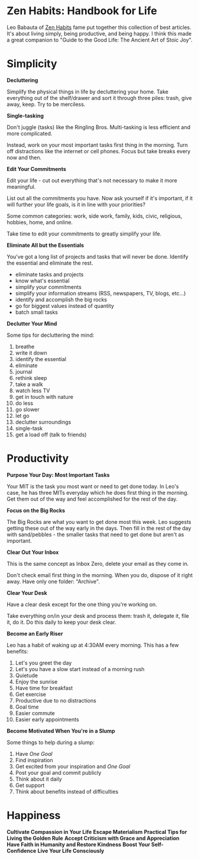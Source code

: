 Zen Habits: Handbook for Life
=============================

Leo Babauta of [Zen Habits](http://zenhabits.com) fame put together this
collection of best articles.  It's about living simply, being productive, and
being happy.  I think this made a great companion to "Guide to the Good Life:
The Ancient Art of Stoic Joy".

Simplicity
==========

**Decluttering**

Simplify the physical things in life by decluttering your home.  Take everything
out of the shelf/drawer and sort it through three piles: trash, give away, keep.
Try to be merciless.

**Single-tasking**

Don't juggle (tasks) like the Ringling Bros.  Multi-tasking is less efficient
and more complicated.

Instead, work on your most important tasks first thing in the morning.  Turn off
distractions like the internet or cell phones.  Focus but take breaks every now
and then.

**Edit Your Commitments**

Edit your life - cut out everything that's not necessary to make it more
meaningful.

List out all the commitments you have.  Now ask yourself if it's important,
if it will further your life goals, is it in line with your priorities?

Some common categories: work, side work, family, kids, civic, religious,
hobbies, home, and online.

Take time to edit your commitments to greatly simplify your life.

**Eliminate All but the Essentials**

You've got a long list of projects and tasks that will never be done.  Identify
the essential and eliminate the rest.

- eliminate tasks and projects
- know what's essential
- simplify your commitments
- simplify your information streams (RSS, newspapers, TV, blogs, etc...)
- identify and accomplish the big rocks
- go for biggest values instead of quantity
- batch small tasks

**Declutter Your Mind**

Some tips for decluttering the mind:

1. breathe
2. write it down
3. identify the essential
4. eliminate
5. journal
6. rethink sleep
7. take a walk
8. watch less TV
9. get in touch with nature
10. do less
11. go slower
12. let go
13. declutter surroundings
14. single-task
15. get a load off (talk to friends)

Productivity
============

**Purpose Your Day: Most Important Tasks**

Your MIT is the task you most want or need to get done today.  In Leo's case,
he has three MITs everyday which he does first thing in the morning.  Get them
out of the way and feel accomplished for the rest of the day.

**Focus on the Big Rocks**

The Big Rocks are what you want to get done most this week.  Leo suggests
getting these out of the way early in the days.  Then fill in the rest of the
day with sand/pebbles - the smaller tasks that need to get done but aren't as
important.

**Clear Out Your Inbox**

This is the same concept as Inbox Zero, delete your email as they come in.

Don't check email first thing in the morning.  When you do, dispose of it right
away.  Have only one folder: "Archive".

**Clear Your Desk**

Have a clear desk except for the one thing you're working on.

Take everything on/in your desk and process them: trash it, delegate it,
file it, do it.  Do this daily to keep your desk clear.

**Become an Early Riser**

Leo has a habit of waking up at 4:30AM every morning.  This has a few benefits:

1. Let's you greet the day
2. Let's you have a slow start instead of a morning rush
3. Quietude
4. Enjoy the sunrise
5. Have time for breakfast
6. Get exercise
7. Productive due to no distractions
8. Goal time
9. Easier commute
10. Easier early appointments

**Become Motivated When You're in a Slump**

Some things to help during a slump:

1. Have _One Goal_
2. Find inspiration
3. Get excited from your inspiration and _One Goal_
4. Post your goal and commit publicly
5. Think about it daily
6. Get support
7. Think about benefits instead of difficulties

Happiness
=========

**Cultivate Compassion in Your Life**
**Escape Materialism**
**Practical Tips for Living the Golden Rule**
**Accept Criticism with Grace and Appreciation**
**Have Faith in Humanity and Restore Kindness**
**Boost Your Self-Confidence**
**Live Your Life Consciously**
